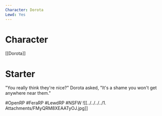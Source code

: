 ```yaml
---
Character: Dorota
Lewd: Yes
---
```

# Character
[[Dorota]]

# Starter
"You really think they're nice?" Dorota asked, "It's a shame you won't get anywhere near them."

#OpenRP #FeraRP #LewdRP  #NSFW
![[../../../../1. Attachments/FMyQRM8XEAATyOJ.jpg]]